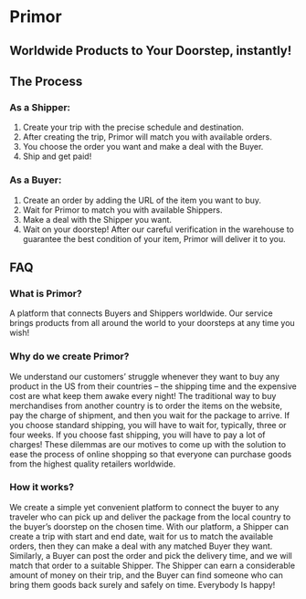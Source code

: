 # **Primor**
## Worldwide Products to Your Doorstep, instantly! ##

## **The Process** ##
### As a Shipper: ###
1. Create your trip with the precise schedule and destination.
2. After creating the trip, Primor will match you with available orders.
3. You choose the order you want and make a deal with the Buyer.
4. Ship and get paid!

### As a Buyer: ###
1. Create an order by adding the URL of the item you want to buy.
2. Wait for Primor to match you with available Shippers.
3. Make a deal with the Shipper you want.
4. Wait on your doorstep! After our careful verification in the warehouse to guarantee the best condition of your item, Primor will deliver it to you.

## **FAQ** ##
### What is Primor? ###
A platform that connects Buyers and Shippers worldwide. Our service brings products from all around the world to your doorsteps at any time you wish!

### Why do we create Primor? ###
We understand our customers’ struggle whenever they want to buy any product in the US from their countries – the shipping time and the expensive cost are what keep them awake every night! The traditional way to buy merchandises from another country is to order the items on the website, pay the charge of shipment, and then you wait for the package to arrive. If you choose standard shipping, you will have to wait for, typically, three or four weeks. If you choose fast shipping, you will have to pay a lot of charges! These dilemmas are our motives to come up with the solution to ease the process of online shopping so that everyone can purchase goods from the highest quality retailers worldwide.

### How it works? ###
We create a simple yet convenient platform to connect the buyer to any traveler who can pick up and deliver the package from the local country to the buyer’s doorstep on the chosen time. With our platform, a Shipper can create a trip with start and end date, wait for us to match the available orders, then they can make a deal with any matched Buyer they want. Similarly, a Buyer can post the order and pick the delivery time, and we will match that order to a suitable Shipper. The Shipper can earn a considerable amount of money on their trip, and the Buyer can find someone who can bring them goods back surely and safely on time. Everybody Is happy!
